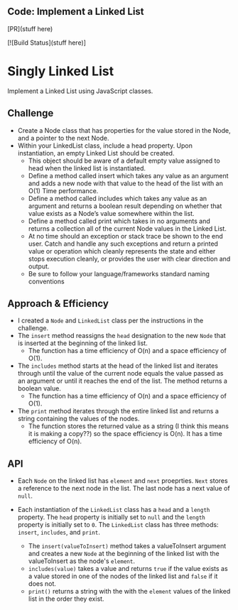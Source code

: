 ## Code: Implement a Linked List
[PR](stuff here)

[![Build Status](stuff here)]

# Singly Linked List
Implement a Linked List using JavaScript classes.

## Challenge
* Create a Node class that has properties for the value stored in the Node, and a pointer to the next Node.
* Within your LinkedList class, include a head property. Upon instantiation, an empty Linked List should be created.
  * This object should be aware of a default empty value assigned to head when the linked list is instantiated.
  * Define a method called insert which takes any value as an argument and adds a new node with that value to the head of the list with an O(1) Time performance.
  * Define a method called includes which takes any value as an argument and returns a boolean result depending on whether that value exists as a Node’s value somewhere within the list.
  * Define a method called print which takes in no arguments and returns a collection all of the current Node values in the Linked List.
  * At no time should an exception or stack trace be shown to the end user. Catch and handle any such exceptions and return a printed value or operation which cleanly represents the state and either stops execution cleanly, or provides the user with clear direction and output.
  * Be sure to follow your language/frameworks standard naming conventions

## Approach & Efficiency
* I created a `Node` and `LinkedList` class per the instructions in the challenge.
* The `insert` method reassigns the `head` designation to the new `Node` that is inserted at the beginning of the linked list. 
  * The function has a time efficiency of O(n) and a space efficiency of O(1).
* The `includes` method starts at the head of the linked list and iterates through until the value of the current node equals the value passed as an argument or until it reaches the end of the list. The method returns a boolean value. 
  * The function has a time efficiency of O(n) and a space efficiency of O(1).
* The `print` method iterates through the entire linked list and returns a string containing the values of the nodes.
  * The function stores the returned value as a string (I think this means it is making a copy??) so the space efficiency is O(n). It has a time efficiency of O(n).


## API
* Each `Node` on the linked list has `element` and `next` proeprties. `Next` stores a reference to the next node in the list. The last node has a next value of `null`.
* Each instantiation of the `LinkedList` class has a `head` and a `length` property. The `head` property is initially set to `null` and the `length` property is initially set to `0`. The `LinkedList` class has three methods: `insert`, `includes`, and `print`.

  * The `insert(valueToInsert)` method takes a valueToInsert argument and creates a new `Node` at the beginning of the linked list with the valueToInsert as the node's `element`. 
  * `includes(value)` takes a value and returns `true` if the value exists as a value stored in one of the nodes of the linked list and `false` if it does not.
  * `print()` returns a string with the with the `element` values of the linked list in the order they exist.